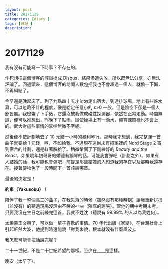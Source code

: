 ```yaml
---
layout: post
title: 20171129
categories: [diary ]
tags: [日記 ]
description:
---
```


# 20171129

我有沒有可能寫一下時事？不存在的。

作死想把這個博客的評論換成 Disqus，結果慘遭失敗，所以既無法分享，亦無法評論了。回過頭來，這個博客的訪問人數包括我也不會超過一個人，就偷一下懶，不再糾結了。

今早還是晚起床了。到了九點四十五才匆匆走出宿舍，到達排球場，地上有些許水灘，可以忽略不計的程度，像是給定任意小的 ε>0 一般。但是陰空下卻是一個人影皆無。我檢查了下手錶，它還沒被我做成磁性探測器，依然在正常走動。時間無誤，便可以推想出，昨晚下了點雨，縱使操場上有一滴水，體育課照樣也不會上的。武大對這些事情的掌控無微不至呢。

然後便不按計劃地去了 10 元錢一小時的暴利琴行。那時我才想到，我完整彈一首曲子就要給 1 元錢，哼，不如給我。不過現在還尚未有把家裡的 Nord Stage 2 寄到宿舍的計劃，還是紅著臉給了。稍微鞏固了下剛練好的 *Beauty and the Beast*，如果明年初哥哥的婚禮有鋼琴的話，可能我會彈吧（計劃之外）。如果有人結婚的話，我可能也會彈吧，前提是那些結婚的人知道我的存在以及那時我還存在。接著便物色了一段時間下一首該練哪首。

最後的決定是！

**約束（Yakusoku）！**

陪伴了我一整個高三的曲子，在我失落的時候（雖然沒有那種時刻）讓我重新拼搏（並沒有）的聽過現場沒理由不哭的神曲（陳腐的誇張）。管他的期中考期末考，只要我沒在生日之前練完這首，我就不姓沈（聽說有 99.99% 的人以為我姓何）。

太羨慕王文興了，可以做一輩子喜歡的事情。70 年代出版《家變》，在台灣社會上引起軒然大波，他提到時還能說「對我來說，根本就沒有什麼風波」。

我怎麼可能會把話說完呢？

二十一世紀，不是二十世紀希望的那樣。至少在____是這樣。

晚安（太早了）。
